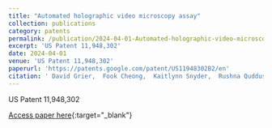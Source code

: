 ```yaml
---
title: "Automated holographic video microscopy assay"
collection: publications
category: patents
permalink: /publication/2024-04-01-Automated-holographic-video-microscopy-assay
excerpt: 'US Patent 11,948,302'
date: 2024-04-01
venue: 'US Patent 11,948,302'
paperurl: 'https://patents.google.com/patent/US11948302B2/en'
citation: ' David Grier,  Fook Cheong,  Kaitlynn Snyder,  Rushna Quddus,  Lauren Altman,  Kent Kirshenbaum, &quot;Automated holographic video microscopy assay.&quot; US Patent 11,948,302, 2024.'
---
```

US Patent 11,948,302

[Access paper here](https://patents.google.com/patent/US11948302B2/en){:target="_blank"}
